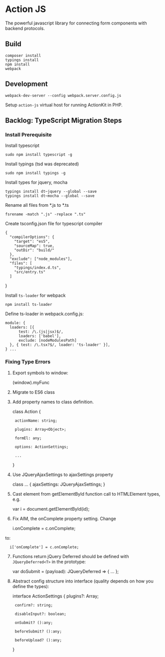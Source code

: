 Action JS
==============================

The powerful javascript library for connecting form components with backend protocols.

## Build

    composer install
    typings install
    npm install
    webpack

## Development

    webpack-dev-server --config webpack.server.config.js

Setup `action-js` virtual host for running ActionKit in PHP.

## Backlog: TypeScript Migration Steps

### Install Prerequisite

Install typescript

    sudo npm install typescript -g

Install typings (tsd was deprecated)

    sudo npm install typings -g

Install types for jquery, mocha

    typings install dt~jquery --global --save
    typings install dt~mocha --global --save

Rename all files from *.js to *.ts

    fsrename -match ".js" -replace ".ts"

Create tsconfig.json file for typescript compiler

    {
      "compilerOptions": {
        "target": "es5",
        "sourceMap": true,
        "outDir": "build/"
      },
      "exclude": ["node_modules"],
      "files": [
        "typings/index.d.ts",
        "src/entry.ts"
      ]
   }

Install `ts-loader` for webpack

    npm install ts-loader

Define ts-loader in webpack.config.js:

    module: {
      loaders: [{
          test: /\.(js|jsx)$/,
          loaders: ['babel'],
          exclude: [nodeModulesPath]
      }, { test: /\.tsx?$/, loader: 'ts-loader' }],
    } ... 


### Fixing Type Errors

1. Export symbols to window:

    (<any>window).myFunc

2. Migrate to ES6 class

3. Add property names to class definition.

    class Action {

        actionName: string;

        plugins: Array<Object>;

        formEl: any;

        options: ActionSettings;

        ...

    }

4. Use JQueryAjaxSettings to ajaxSettings property

    class ... {
        ajaxSettings: JQueryAjaxSettings;
    }

5. Cast element from getElementById function call to HTMLElement types, e.g.

    var i = <HTMLIFrameElement>document.getElementById(id);

6. Fix AIM, the onComplete property setting. Change

      i.onComplete = c.onComplete;

to:

      i['onComplete'] = c.onComplete;

7. Functions return jQuery Deferred should be defined with `JQueryDeferred<T>` in the prototype:

    var doSubmit = (payload): JQueryDeferred<any> => {
        ...
    };

8. Abstract config structure into interface (quality depends on how you define
   the types):

    interface ActionSettings {
        plugins?: Array<ActionPlugin>;

        confirm?: string;

        disableInput?: boolean;

        onSubmit? ():any;

        beforeSubmit? ():any;

        beforeUpload? ():any;
    }



